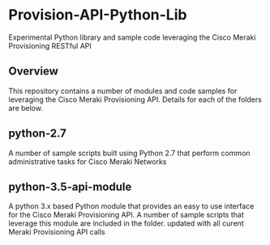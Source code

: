# Provision-API-Python-Lib
Experimental Python library and sample code leveraging the Cisco Meraki
Provisioning RESTful API

## Overview

This repository contains a number of modules and code samples for leveraging
the Cisco Meraki Provisioning API.  Details for each of the folders are
below.

## python-2.7

A number of sample scripts built using Python 2.7 that perform common
administrative tasks for Cisco Meraki Networks

## python-3.5-api-module

A python 3.x based Python module that provides an easy to use interface
for the Cisco Meraki Provisioning API.  A number of sample scripts that 
leverage this module are included in the folder.
 updated with all curent Meraki Provisioning API calls

